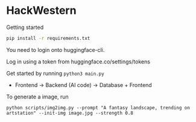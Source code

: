 # HackWestern

Getting started
```bash
pip install -r requirements.txt
```

You need to login onto huggingface-cli.

Log in using a token from huggingface.co/settings/tokens

Get started by running `python3 main.py`

- Frontend -> Backend (AI code) -> Database + Frontend

To generate a image, run
```
python scripts/img2img.py --prompt "A fantasy landscape, trending on artstation" --init-img image.jpg --strength 0.8
```
